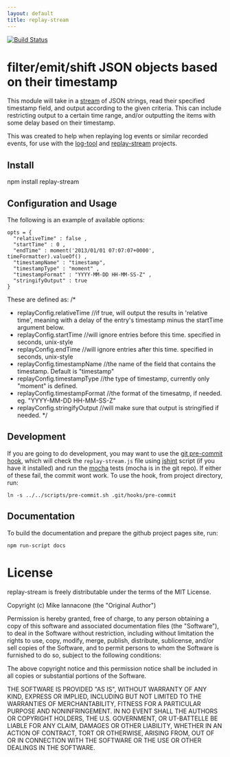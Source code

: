 ```yaml
---
layout: default
title: replay-stream
---
```


[![Build Status](https://travis-ci.org/ornl-situ/replay-stream.png?branch=master)](https://travis-ci.org/ornl-situ/replay-stream)


# filter/emit/shift JSON objects based on their timestamp

This module will take in a [stream](http://nodejs.org/docs/latest/api/stream.html) of JSON strings, read their specified timestamp field, and output according to the given criteria.  This can include restricting output to a certain time range, and/or outputting the items with some delay based on their timestamp.

This was created to help when replaying log events or similar recorded events, for use with the [log-tool](https://github.com/ornl-situ/log-tool) and [replay-stream](https://github.com/ornl-situ/replay-stream) projects.


## Install

npm install replay-stream


## Configuration and Usage

The following is an example of available options:

    opts = {
      "relativeTime" : false ,
      "startTime" : 0 ,
      "endTime" : moment('2013/01/01 07:07:07+0000', timeFormatter).valueOf() ,
      "timestampName" : "timestamp", 
      "timestampType" : "moment" ,
      "timestampFormat" : "YYYY-MM-DD HH-MM-SS-Z" ,
      "stringifyOutput" : true
    }

These are defined as:
/*
 *  replayConfig.relativeTime      //if true, will output the results in 'relative time', meaning with a delay of the entry's timestamp minus the startTime argument below.
 *  replayConfig.startTime         //will ignore entries before this time.  specified in seconds, unix-style
 *  replayConfig.endTime           //will ignore entries after this time.  specified in seconds, unix-style
 *  replayConfig.timestampName     //the name of the field that contains the timestamp.  Default is "timestamp"
 *  replayConfig.timestampType     //the type of timestamp, currently only "moment" is defined.
 *  replayConfig.timestampFormat   //the format of the timesatmp, if needed.  eg. "YYYY-MM-DD HH-MM-SS-Z"
 *  replayConfig.stringifyOutput   //will make sure that output is stringified if needed.
 */


## Development

If you are going to do development, you may want to use the [git pre-commit hook](http://git-scm.com/book/en/Customizing-Git-Git-Hooks), which will check the `replay-stream.js` file using [jshint](https://github.com/jshint/jshint) script (if you have it installed) and run the [mocha](visionmedia.github.com/mocha/) tests (mocha is in the git repo). If either of these fail, the commit wont work. To use the hook, from project directory, run:

    ln -s ../../scripts/pre-commit.sh .git/hooks/pre-commit


## Documentation

To build the documentation and prepare the github project pages site, run:

    npm run-script docs
    

# License

replay-stream is freely distributable under the terms of the MIT License.

Copyright (c) Mike Iannacone (the "Original Author")

Permission is hereby granted, free of charge, to any person obtaining a copy of this software and associated documentation files (the "Software"), to deal in the Software without restriction, including without limitation the rights to use, copy, modify, merge, publish, distribute, sublicense, and/or sell copies of the Software, and to permit persons to whom the Software is furnished to do so, subject to the following conditions:
 
The above copyright notice and this permission notice shall be included in all copies or substantial portions of the Software.

THE SOFTWARE IS PROVIDED "AS IS", WITHOUT WARRANTY OF ANY KIND, EXPRESS OR IMPLIED, INCLUDING BUT NOT LIMITED TO THE WARRANTIES OF MERCHANTABILITY, FITNESS FOR A PARTICULAR PURPOSE AND NONINFRINGEMENT. IN NO EVENT SHALL THE AUTHORS OR COPYRIGHT HOLDERS, THE U.S. GOVERNMENT, OR UT-BATTELLE BE LIABLE FOR ANY CLAIM, DAMAGES OR OTHER LIABILITY, WHETHER IN AN ACTION OF CONTRACT, TORT OR OTHERWISE, ARISING FROM, OUT OF OR IN CONNECTION WITH THE SOFTWARE OR THE USE OR OTHER DEALINGS IN THE SOFTWARE.
